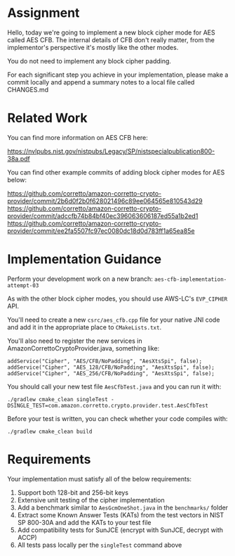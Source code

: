 # Assignment

Hello, today we're going to implement a new block cipher mode for AES called
AES CFB. The internal details of CFB don't really matter, from the
implementor's perspective it's mostly like the other modes.

You do not need to implement any block cipher padding.

For each significant step you achieve in your implementation, please make a
commit locally and append a summary notes to a local file called CHANGES.md

# Related Work

You can find more information on AES CFB here:

https://nvlpubs.nist.gov/nistpubs/Legacy/SP/nistspecialpublication800-38a.pdf

You can find other example commits of adding block cipher modes for AES below:

https://github.com/corretto/amazon-corretto-crypto-provider/commit/2b6d0f2b0f628021496c89ee064565e810543d29
https://github.com/corretto/amazon-corretto-crypto-provider/commit/adccfb74b84bf40ec396063606187ed55a1b2ed1
https://github.com/corretto/amazon-corretto-crypto-provider/commit/ee2fa5507fc97ec0080dc18d0d783ff1a65ea85e


# Implementation Guidance

Perform your development work on a new branch: `aes-cfb-implementation-attempt-03`

As with the other block cipher modes, you should use AWS-LC's `EVP_CIPHER` API.

You'll need to create a new `csrc/aes_cfb.cpp` file for your native JNI code
and add it in the appropriate place to `CMakeLists.txt`.

You'll also need to register the new services in
AmazonCorrettoCryptoProvider.java, something like:

```
addService("Cipher", "AES/CFB/NoPadding", "AesXtsSpi", false);
addService("Cipher", "AES_128/CFB/NoPadding", "AesXtsSpi", false);
addService("Cipher", "AES_256/CFB/NoPadding", "AesXtsSpi", false);
```

You should call your new test file `AesCfbTest.java` and you can run it with:

```
./gradlew cmake_clean singleTest -DSINGLE_TEST=com.amazon.corretto.crypto.provider.test.AesCfbTest
```

Before your test is written, you can check whether your code compiles with:

```
./gradlew cmake_clean build
```

# Requirements

Your implementation must satisfy all of the below requirements:

1. Support both 128-bit and 256-bit keys
2. Extensive unit testing of the cipher implementation
3. Add a benchmark similar to `AesGcmOneShot.java` in the `benchmarks/` folder
4. Extract some Known Answer Tests (KATs) from the test vectors in NIST SP
   800-30A and add the KATs to your test file
5. Add compatibility tests for SunJCE (encrypt with SunJCE, decrypt with ACCP)
6. All tests pass locally per the `singleTest` command above
